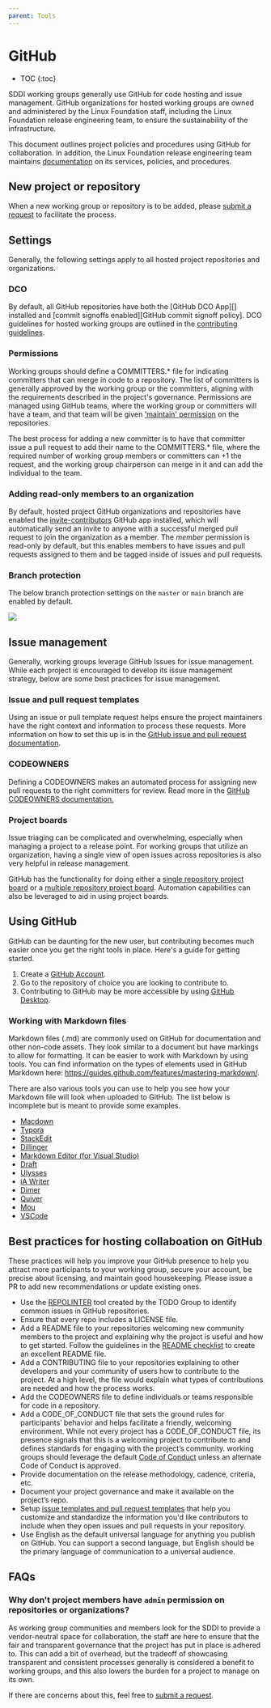 ```yaml
---
parent: Tools
---
```


# GitHub

* TOC
{:toc}

SDDI working groups generally use GitHub for code hosting and issue management. GitHub organizations for hosted working groups are owned and administered by the Linux Foundation staff, including the Linux Foundation release engineering team, to ensure the sustainability of the infrastructure. 

This document outlines project policies and procedures using GitHub for collaboration. In addition, the Linux Foundation release engineering team maintains [documentation](https://docs.releng.linuxfoundation.org/en/latest/) on its services, policies, and procedures.

## New project or repository

When a new working group or repository is to be added, please [submit a request][] to facilitate the process.

## Settings

Generally, the following settings apply to all hosted project repositories and organizations.

### DCO

By default, all GitHub repositories have both the [GitHub DCO App][] installed and [commit signoffs enabled][GitHub commit signoff policy]. DCO guidelines for hosted working groups are outlined in the [contributing guidelines](/process/contributing#Code+License+Identification).

### Permissions

Working groups should define a COMMITTERS.* file for indicating committers that can merge in code to a repository. The list of committers is generally approved by the working group or the committers, aligning with the requirements described in the project's governance. Permissions are managed using GitHub teams, where the working group or committers will have a team, and that team will be given ['maintain' permission](https://docs.github.com/en/github/setting-up-and-managing-organizations-and-teams/repositoriesitory-permission-levels-for-an-organization#permission-levels-for-repositoriesitories-owned-by-an-organization) on the repositories.

The best process for adding a new committer is to have that committer issue a pull request to add their name to the COMMITTERS.* file, where the required number of working group members or committers can +1 the request, and the working group chairperson can merge in it and can add the individual to the team.

### Adding read-only members to an organization

By default, hosted project GitHub organizations and repositories have enabled the [invite-contributors](https://probot.github.io/apps/invite-contributors/) GitHub app installed, which will automatically send an invite to anyone with a successful merged pull request to join the organization as a member. The *member* permission is read-only by default, but this enables members to have issues and pull requests assigned to them and be tagged inside of issues and pull requests.

### Branch protection

The below branch protection settings on the `master` or `main` branch are enabled by default.

![](./assets/branch_protection.png)

## Issue management

Generally, working groups leverage GitHub Issues for issue management. While each project is encouraged to develop its issue management strategy, below are some best practices for issue management.

### Issue and pull request templates

Using an issue or pull template request helps ensure the project maintainers have the right context and information to process these requests. More information on how to set this up is in the [GitHub issue and pull request documentation](https://docs.github.com/en/github/building-a-strong-community/about-issue-and-pull-request-templates).

### CODEOWNERS

Defining a CODEOWNERS makes an automated process for assigning new pull requests to the right committers for review. Read more in the [GitHub CODEOWNERS documentation.](https://docs.github.com/en/github/creating-cloning-and-archiving-repositoriesitories/about-code-owners#about-code-owners)

### Project boards

Issue triaging can be complicated and overwhelming, especially when managing a project to a release point. For working groups that utilize an organization, having a single view of open issues across repositories is also very helpful in release management.

GitHub has the functionality for doing either a [single repository project board](https://docs.github.com/en/github/managing-your-work-on-github/creating-a-project-board#creating-a-repositoriesitory-project-board) or a [multiple repository project board](https://docs.github.com/en/github/managing-your-work-on-github/creating-a-project-board#creating-an-organization-wide-project-board). Automation capabilities can also be leveraged to aid in using project boards.

## Using GitHub

GitHub can be daunting for the new user, but contributing becomes much easier once you get the right tools in place. Here's a guide for getting started.

1. Create a [GitHub Account](https://github.com).
2. Go to the repository of choice you are looking to contribute to.
3. Contributing to GitHub may be more accessible by using [GitHub Desktop](https://desktop.github.com/).

### Working with Markdown files

Markdown files (.md) are commonly used on GitHub for documentation and other non-code assets. They look similar to a document but have markings to allow for formatting. It can be easier to work with Markdown by using tools. You can find information on the types of elements used in GitHub Markdown here: https://guides.github.com/features/mastering-markdown/.

There are also various tools you can use to help you see how your Markdown file will look when uploaded to GitHub. The list below is incomplete but is meant to provide some examples.

- [Macdown](https://macdown.uranusjr.com/)
- [Typora](https://typora.io/)
- [StackEdit](https://stackedit.io/)
- [Dillinger](https://dillinger.io/)
- [Markdown Editor (for Visual Studio)](https://marketplace.visualstudio.com/items?itemName=MadsKristensen.MarkdownEditor)
- [Draft](https://draftin.com/)
- [Ulysses](https://ulysses.app/)
- [iA Writer](https://ia.net/writer)
- [Dimer](https://dimerapp.com)
- [Quiver](http://happenapps.com/)
- [Mou](http://25.io/mou/)
- [VSCode](https://code.visualstudio.com/docs/languages/markdown)

## Best practices for hosting collaboation on GitHub

These practices will help you improve your GitHub presence to help you attract more participants to your working group, secure your account, be precise about licensing, and maintain good housekeeping. Please issue a PR to add new recommendations or update existing ones.

* Use the [REPOLINTER](https://github.com/todogroup/repolinter) tool created by the TODO Group to identify common issues in GitHub repositories. 
* Ensure that every repo includes a LICENSE file. 
* Add a README file to your repositories welcoming new community members to the project and explaining why the project is useful and how to get started. Follow the guidelines in the [README checklist](https://github.com/ddbeck/readme-checklist) to create an excellent README file.
* Add a CONTRIBUTING file to your repositories explaining to other developers and your community of users how to contribute to the project. At a high level, the file would explain what types of contributions are needed and how the process works.
* Add the CODEOWNERS file to define individuals or teams responsible for code in a repository.
* Add a CODE_OF_CONDUCT file that sets the ground rules for participants’ behavior and helps facilitate a friendly, welcoming environment. While not every project has a CODE_OF_CONDUCT file, its presence signals that this is a welcoming project to contribute to and defines standards for engaging with the project’s community. working groups should leverage the default [Code of Conduct][] unless an alternate Code of Conduct is approved.
* Provide documentation on the release methodology, cadence, criteria, etc.
* Document your project governance and make it available on the project’s repo.
* Setup [issue templates and pull request templates](https://docs.github.com/en/communities/using-templates-to-encourage-useful-issues-and-pull-requests/about-issue-and-pull-request-templates) that help you customize and standardize the information you'd like contributors to include when they open issues and pull requests in your repository.
* Use English as the default universal language for anything you publish on GitHub. You can support a second language, but English should be the primary language of communication to a universal audience.

## FAQs

### Why don't project members have `admin` permission on repositories or organizations?

As working group communities and members look for the SDDI to provide a vendor-neutral space for collaboration, the staff are here to ensure that the fair and transparent governance that the project has put in place is adhered to. This can add a bit of overhead, but the tradeoff of showcasing transparent and consistent processes generally is considered a benefit to working groups, and this also lowers the burden for a project to manage on its own.

If there are concerns about this, feel free to [submit a request][].

[submit a request]: https://servicedesk.sddiproject.org
[Code of Conduct]: /code_of_conduct
